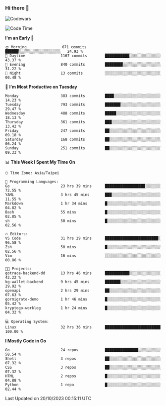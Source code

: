 ### Hi there 👋

![Codewars](https://www.codewars.com/users/omegaatt36/badges/small)

<!--START_SECTION:waka-->
![Code Time](http://img.shields.io/badge/Code%20Time-1%2C837%20hrs%2024%20mins-blue)

**I'm an Early 🐤** 

```text
🌞 Morning                671 commits         ██████░░░░░░░░░░░░░░░░░░░   24.93 % 
🌆 Daytime                1167 commits        ███████████░░░░░░░░░░░░░░   43.37 % 
🌃 Evening                840 commits         ████████░░░░░░░░░░░░░░░░░   31.22 % 
🌙 Night                  13 commits          ░░░░░░░░░░░░░░░░░░░░░░░░░   00.48 % 
```
📅 **I'm Most Productive on Tuesday** 

```text
Monday                   383 commits         ████░░░░░░░░░░░░░░░░░░░░░   14.23 % 
Tuesday                  793 commits         ███████░░░░░░░░░░░░░░░░░░   29.47 % 
Wednesday                488 commits         █████░░░░░░░░░░░░░░░░░░░░   18.13 % 
Thursday                 361 commits         ███░░░░░░░░░░░░░░░░░░░░░░   13.42 % 
Friday                   247 commits         ██░░░░░░░░░░░░░░░░░░░░░░░   09.18 % 
Saturday                 168 commits         ██░░░░░░░░░░░░░░░░░░░░░░░   06.24 % 
Sunday                   251 commits         ██░░░░░░░░░░░░░░░░░░░░░░░   09.33 % 
```


📊 **This Week I Spent My Time On** 

```text
🕑︎ Time Zone: Asia/Taipei

💬 Programming Languages: 
Go                       23 hrs 39 mins      ██████████████████░░░░░░░   72.55 % 
YAML                     3 hrs 45 mins       ███░░░░░░░░░░░░░░░░░░░░░░   11.55 % 
Markdown                 1 hr 34 mins        █░░░░░░░░░░░░░░░░░░░░░░░░   04.82 % 
Bash                     55 mins             █░░░░░░░░░░░░░░░░░░░░░░░░   02.85 % 
sh                       50 mins             █░░░░░░░░░░░░░░░░░░░░░░░░   02.56 % 

🔥 Editors: 
VS Code                  31 hrs 29 mins      ████████████████████████░   96.58 % 
Zsh                      50 mins             █░░░░░░░░░░░░░░░░░░░░░░░░   02.56 % 
Vim                      16 mins             ░░░░░░░░░░░░░░░░░░░░░░░░░   00.86 % 

🐱‍💻 Projects: 
gotrace-backend-dd       13 hrs 46 mins      ███████████░░░░░░░░░░░░░░   42.22 % 
kg-wallet-backend        9 hrs 45 mins       ███████░░░░░░░░░░░░░░░░░░   29.92 % 
openapi                  2 hrs 29 mins       ██░░░░░░░░░░░░░░░░░░░░░░░   07.63 % 
gormigrate-demo          1 hr 46 mins        █░░░░░░░░░░░░░░░░░░░░░░░░   05.42 % 
kryptogo-worklog         1 hr 24 mins        █░░░░░░░░░░░░░░░░░░░░░░░░   04.32 % 

💻 Operating System: 
Linux                    32 hrs 36 mins      █████████████████████████   100.00 % 
```

**I Mostly Code in Go** 

```text
Go                       24 repos            ███████████████░░░░░░░░░░   58.54 % 
Shell                    3 repos             ██░░░░░░░░░░░░░░░░░░░░░░░   07.32 % 
CSS                      3 repos             ██░░░░░░░░░░░░░░░░░░░░░░░   07.32 % 
HTML                     2 repos             █░░░░░░░░░░░░░░░░░░░░░░░░   04.88 % 
Python                   1 repo              █░░░░░░░░░░░░░░░░░░░░░░░░   02.44 % 
```




 Last Updated on 20/10/2023 00:15:11 UTC
<!--END_SECTION:waka-->

<!--
**omegaatt36/omegaatt36** is a ✨ _special_ ✨ repository because its `README.md` (this file) appears on your GitHub profile.

Here are some ideas to get you started:

- 🔭 I’m currently working on ...
- 🌱 I’m currently learning ...
- 👯 I’m looking to collaborate on ...
- 🤔 I’m looking for help with ...
- 💬 Ask me about ...
- 📫 How to reach me: ...
- 😄 Pronouns: ...
- ⚡ Fun fact: ...
-->
